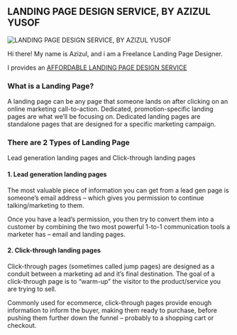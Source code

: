 ## LANDING PAGE DESIGN SERVICE, BY AZIZUL YUSOF

<img src="http://i67.tinypic.com/2jbuykp.png" border="0" alt="LANDING PAGE DESIGN SERVICE, BY AZIZUL YUSOF">

Hi there!
My name is Azizul, and i am a Freelance Landing Page Designer.

I provides an [AFFORDABLE LANDING PAGE DESIGN SERVICE](https://www.azizulyusof.website/en/landing-page-design.html)


### What is a Landing Page?
A landing page can be any page that someone lands on after clicking on an online marketing call-to-action. Dedicated, promotion-specific landing pages are what we’ll be focusing on. Dedicated landing pages are standalone pages that are designed for a specific marketing campaign.


### There are 2 Types of Landing Page
Lead generation landing pages and Click-through landing pages

#### 1. Lead generation landing pages
The most valuable piece of information you can get from a lead gen page is someone’s email address – which gives you permission to continue talking/marketing to them.

Once you have a lead’s permission, you then try to convert them into a customer by combining the two most powerful 1-to-1 communication tools a marketer has – email and landing pages.

#### 2. Click-through landing pages
Click-through pages (sometimes called jump pages) are designed as a conduit between a marketing ad and it’s final destination. The goal of a click-through page is to “warm-up” the visitor to the product/service you are trying to sell.

Commonly used for ecommerce, click-through pages provide enough information to inform the buyer, making them ready to purchase, before pushing them further down the funnel – probably to a shopping cart or checkout.
